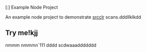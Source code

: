 [:] Example Node Project

An example node project to demonstrate [srcclr](https://www.srcclr.com) scans.dddllklkdd
## Try me!kjj
nmmm
nmmmn`111
dddd
scdwaaaddddddd
